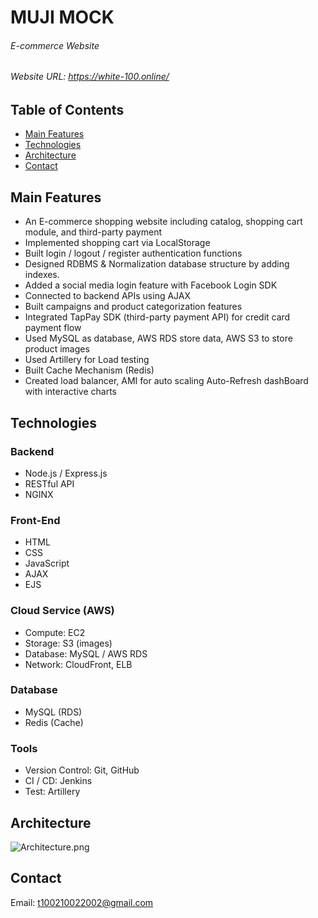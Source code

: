 # MUJI MOCK

###### E-commerce Website

###### Website URL: https://white-100.online/

## Table of Contents

- [Main Features](#Main-Features)
- [Technologies](#Technologies)
- [Architecture](#Architecture)
- [Contact](#Contact)

## Main Features

- An E-commerce shopping website including catalog, shopping cart module, and third-party payment
- Implemented shopping cart via LocalStorage
- Built login / logout / register authentication functions
- Designed RDBMS & Normalization database structure by adding indexes.
- Added a social media login feature with Facebook Login SDK
- Connected to backend APIs using AJAX
- Built campaigns and product categorization features
- Integrated TapPay SDK (third-party payment API) for credit card payment flow
- Used MySQL as database, AWS RDS store data, AWS S3 to store product images
- Used Artillery for Load testing
- Built Cache Mechanism (Redis)
- Created load balancer, AMI for auto scaling
  Auto-Refresh dashBoard with interactive charts

## Technologies

### Backend

- Node.js / Express.js
- RESTful API
- NGINX

### Front-End

- HTML
- CSS
- JavaScript
- AJAX
- EJS

### Cloud Service (AWS)

- Compute: EC2
- Storage: S3 (images)
- Database: MySQL / AWS RDS
- Network: CloudFront, ELB

### Database

- MySQL (RDS)
- Redis (Cache)

### Tools

- Version Control: Git, GitHub
- CI / CD: Jenkins
- Test: Artillery

## Architecture

![Architecture.png](https://i.imgur.com/NafYh0Q.png)

## Contact

Email: t100210022002@gmail.com
